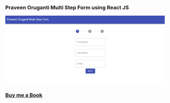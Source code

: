 ### Praveen Oruganti Multi Step Form using React JS

![screenshot of the app](https://raw.githubusercontent.com/praveenoruganti/praveenoruganti-reactjs/master/0_Projects/praveenoruganti-multi-step-form/src/images/screenshot.PNG "Multi Step Form")


### [Buy me a Book](https://www.buymeacoffee.com/praveenoruganti)